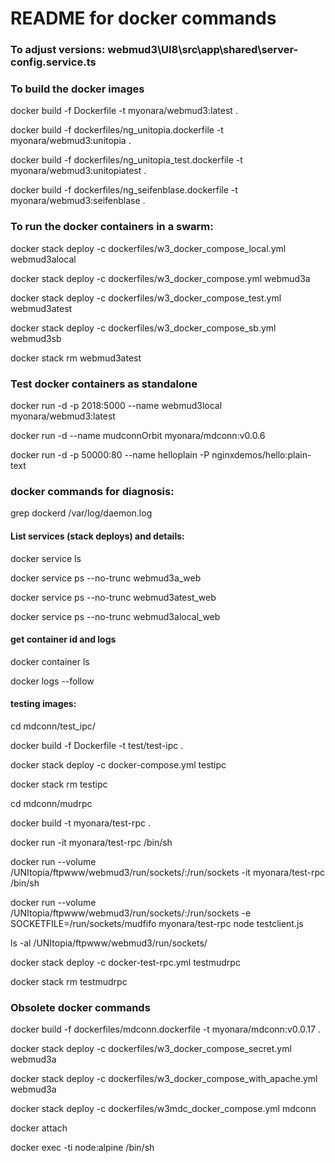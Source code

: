 # README for docker commands

### To adjust versions:  webmud3\UI8\src\app\shared\server-config.service.ts


### To build the docker images 

docker build -f Dockerfile -t myonara/webmud3:latest .

docker build -f dockerfiles/ng_unitopia.dockerfile -t myonara/webmud3:unitopia .

docker build -f dockerfiles/ng_unitopia_test.dockerfile -t myonara/webmud3:unitopiatest .

docker build -f dockerfiles/ng_seifenblase.dockerfile -t myonara/webmud3:seifenblase .


### To run the docker containers in a swarm:

docker stack deploy -c dockerfiles/w3_docker_compose_local.yml webmud3alocal

docker stack deploy -c dockerfiles/w3_docker_compose.yml webmud3a

docker stack deploy -c dockerfiles/w3_docker_compose_test.yml webmud3atest

docker stack deploy -c dockerfiles/w3_docker_compose_sb.yml webmud3sb

docker stack rm webmud3atest

### Test docker containers as standalone

docker run -d -p 2018:5000 --name webmud3local myonara/webmud3:latest

docker run -d --name mudconnOrbit myonara/mdconn:v0.0.6

docker run -d -p 50000:80 --name helloplain -P nginxdemos/hello:plain-text


### docker commands for diagnosis:
grep dockerd /var/log/daemon.log

#### List services (stack deploys) and details:

docker service ls

docker service ps --no-trunc webmud3a_web

docker service ps --no-trunc webmud3atest_web

docker service ps --no-trunc webmud3alocal_web

#### get container id and logs

docker container ls 

docker logs --follow <contaienrid>

#### testing images:

cd mdconn/test_ipc/

docker build -f Dockerfile -t test/test-ipc .

docker stack deploy -c docker-compose.yml testipc

docker stack rm testipc

cd mdconn/mudrpc

docker build -t myonara/test-rpc .

docker run -it myonara/test-rpc /bin/sh

docker run --volume /UNItopia/ftpwww/webmud3/run/sockets/:/run/sockets -it myonara/test-rpc /bin/sh

docker run --volume /UNItopia/ftpwww/webmud3/run/sockets/:/run/sockets -e SOCKETFILE=/run/sockets/mudfifo myonara/test-rpc node testclient.js

ls -al /UNItopia/ftpwww/webmud3/run/sockets/

docker stack deploy -c docker-test-rpc.yml testmudrpc

docker stack rm testmudrpc

### Obsolete docker commands

docker build -f dockerfiles/mdconn.dockerfile -t myonara/mdconn:v0.0.17 .

docker stack deploy -c dockerfiles/w3_docker_compose_secret.yml webmud3a

docker stack deploy -c dockerfiles/w3_docker_compose_with_apache.yml webmud3a

docker stack deploy -c dockerfiles/w3mdc_docker_compose.yml mdconn

docker attach <containerid>

docker exec -ti node:alpine /bin/sh

